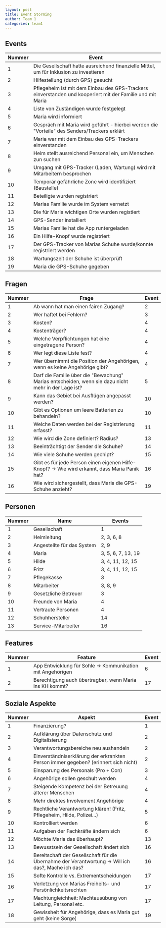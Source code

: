 ```yaml
---
layout: post
title: Event Storming
author: Team 1 
categories: team1 
---
```



## Events

|Nummer| Event                                                                                                    |
|------| ---------------------------------------------------------------------------------------------------------|  
|     1| Die Gesellschaft hatte ausreichend finanzielle Mittel, um für Inklusion zu investieren                   |
|     2| Hilfestellung (durch GPS) gesucht                                                                        |
|     3| Pflegeheim ist mit dem Einbau des GPS-Trackers einverstanden und kooperiert mit der Familie und mit Maria|
|     4| Liste von Zuständigen wurde festgelegt                                                                   |
|     5| Maria wird informiert                                                                                    |
|     6| Gespräch mit Maria wird geführt - hierbei werden die "Vorteile" des Senders/Trackers erklärt             |
|     7| Maria war mit dem Einbau des GPS-Trackers einverstanden                                                  |
|     8| Heim stellt ausreichend Personal ein, um Menschen zun suchen                                             |
|     9| Umgang mit GPS-Tracker (Laden, Wartung) wird mit Mitarbeitern besprochen                                 |
|    10| Temporär gefährliche Zone wird identifiziert (Baustelle)                                                 |
|    11| Beteiligte wurden registriert                                                                            |
|    12| Marias Familie wurde im System vernetzt                                                                  |
|    13| Die für Maria wichtigen Orte wurden registiert                                                           |
|    14| GPS-Sender installiert                                                                                   |
|    15| Marias Familie hat die App runtergeladen                                                                 |
|    16| Ein Hilfe-Knopf wurde registriert                                                                        |
|    17| Der GPS-Tracker von Marias Schuhe wurde/konnte registriert werden                                        |
|    18| Wartungszeit der Schuhe ist überprüft                                                                    |
|    19| Maria die GPS-Schuhe gegeben                                                                             |




## Fragen
|Nummer| Frage                                                                                                | Event  |
|------|------------------------------------------------------------------------------------------------------|--------|
|     1| Ab wann hat man einen fairen Zugang?                                                                 |      2 |
|     2| Wer haftet bei Fehlern?                                                                              |      3 |
|     3| Kosten?                                                                                              |      4 |
|     4| Kostenträger?                                                                                        |      4 |
|     5| Welche Verpflichtungen hat eine eingetragene Person?                                                 |      4 |
|     6| Wer legt diese Liste fest?                                                                           |      4 |
|     7| Wer übernimmt die Position der Angehörigen, wenn es keine Angehörige gibt?                           |      4 |
|     8| Darf die Familie über die "Bewachung" Marias entscheiden, wenn sie dazu nicht mehr in der Lage ist?  |      5 |
|     9| Kann das Gebiet bei Ausflügen angepasst werden?                                                      |      10|
|    10| Gibt es Optionen um leere Batterien zu behandeln?                                                    |      10|
|    11| Welche Daten werden bei der Registrierung erfasst?                                                   |      11|
|    12| Wie wird die Zone definiert? Radius?                                                                 |      13|
|    13| Beeinträchtigt der Sender die Schuhe?                                                                |      14|
|    14| Wie viele Schuhe werden gechipt?                                                                     |      15|
|    15| Gibt es für jede Person einen eigenen Hilfe-Knopf? -> Wie wird erkannt, dass Maria Panik hat?        |      16|
|    16| Wie wird sichergestellt, dass Maria die GPS-Schuhe anzieht?                                          |      19|



## Personen
|Nummer| Name                        | Events            |
|------|-----------------------------|-------------------|
|    1 | Gesellschaft                |                  1|
|    2 | Heimleitung                 |         2, 3, 6, 8|
|    3 | Angestellte für das System  |               2, 9|
|    4 | Maria                       | 3, 5, 6, 7, 13, 19|
|    5 | Hilde                       |   3, 4, 11, 12, 15|
|    6 | Fritz                       |   3, 4, 11, 12, 15|
|    7 | Pflegekasse                 |                  3|
|    8 | Mitarbeiter                 |            3, 8, 9|
|    9 | Gesetzliche Betreuer        |                  3|
|    10| Freunde von Maria           |                  4|
|    11| Vertraute Personen          |                  4|
|    12| Schuhhersteller             |                 14|
|    13| Service-Mitarbeiter         |                 16|



## Features
|Nummer| Feature                                                   | Event|
|------|-----------------------------------------------------------|------|
|     1| App Entwicklung für Sohle -> Kommunikation mit Angehörigen|     6|  
|     2| Berechtigung auch übertragbar, wenn Maria ins KH kommt?   |    17|



## Soziale Aspekte
|Nummer| Aspekt                                                                                            | Event|
|------|---------------------------------------------------------------------------------------------------|------|
|     1| Finanzierung?                                                                                     |     1|
|     2| Aufklärung über Datenschutz und Digitalisierung                                                   |     2|
|     3| Verantwortungsbereiche neu aushandeln                                                             |     2|
|     4| Einverständniserklärung der erkrankten Person immer gegeben? (erinnert sich nicht)                |     2|
|     5| Einsparung des Personals (Pro + Con)                                                              |     3|
|     6| Angehörige sollen geschult werden                                                                 |     4|
|     7| Steigende Kompetenz bei der Betreuung älterer Menschen                                            |     4|
|     8| Mehr direktes Involvement Angehörige                                                              |     4|
|     9| Rechtliche Verantwortung klären! (Fritz, Pflegeheim, Hilde, Polizei...)                           |     5|
|    10| Kontrolliert werden                                                                               |     6|
|    11| Aufgaben der Fachkräfte ändern sich                                                               |     6|
|    12| Möchte Maria das überhaupt?                                                                       |    13|
|    13| Bewusstsein der Gesellschaft ändert sich                                                          |    16|
|    14| Bereitschaft der Gesellschaft für die Übernahme der Verantwortung -> Will ich das?, Mache ich das?|    16|
|    15| Softe Kontrolle vs. Extrementscheidungen                                                          |    17|
|    16| Verletzung von Marias Freiheits- und Persönlichkeitsrechten                                       |    17|
|    17| Machtungleichheit: Machtausübung von Leitung, Personal etc.                                       |    17|
|    18| Gewissheit für Angehörige, dass es Maria gut geht (keine Sorge)                                   |    19|
